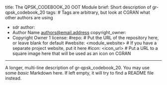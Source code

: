 title: The QPSK_CODEBOOK_20 OOT Module
brief: Short description of gr-qpsk_codebook_20
tags: # Tags are arbitrary, but look at CGRAN what other authors are using
  - sdr
author:
  - Author Name <authors@email.address>
copyright_owner:
  - Copyright Owner 1
license:
#repo: # Put the URL of the repository here, or leave blank for default
#website: <module_website> # If you have a separate project website, put it here
#icon: <icon_url> # Put a URL to a square image here that will be used as an icon on CGRAN
---
A longer, multi-line description of gr-qpsk_codebook_20.
You may use some *basic* Markdown here.
If left empty, it will try to find a README file instead.
